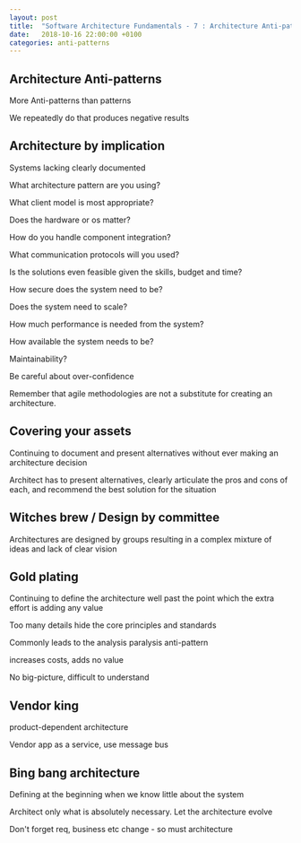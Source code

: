 ```yaml
---
layout: post
title:  "Software Architecture Fundamentals - 7 : Architecture Anti-patterns 1"
date:   2018-10-16 22:00:00 +0100
categories: anti-patterns
---
```


## Architecture Anti-patterns

More Anti-patterns than patterns

We repeatedly do that produces negative results

## Architecture by implication

Systems lacking clearly documented 

What architecture pattern are you using?

What client model is most appropriate?

Does the hardware or os matter?

How do you handle component integration?

What communication protocols will you used?

Is the solutions even feasible given the skills, budget and time?

How secure does the system need to be?

Does the system need to scale?

How much performance is needed from the system?

How available the system needs to be?

Maintainability?

Be careful about over-confidence

Remember that agile methodologies are not a substitute for creating an architecture.

## Covering your assets

Continuing to document and present alternatives without ever making an architecture decision

Architect has to present alternatives, clearly articulate the pros and cons of each, and recommend the best solution for the situation

## Witches brew / Design by committee

Architectures are designed by groups resulting in a complex mixture of ideas and lack of clear vision


## Gold plating

Continuing to define the architecture well past the point which the extra effort is adding any value

Too many details hide the core principles and standards

Commonly leads to the analysis paralysis anti-pattern 

increases costs, adds no value

No big-picture, difficult to understand

## Vendor king

product-dependent architecture 

Vendor app as a service, use message bus 


## Bing bang architecture

Defining at the beginning when we know little about the system

Architect only what is absolutely necessary. Let the architecture evolve

Don't forget req, business etc change - so must architecture









